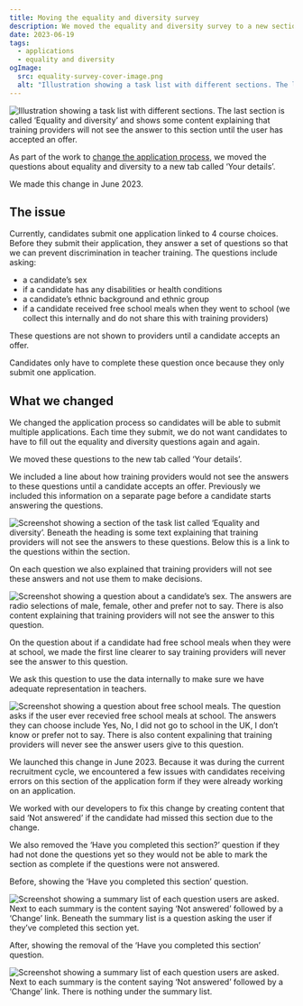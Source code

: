 ```yaml
---
title: Moving the equality and diversity survey
description: We moved the equality and diversity survey to a new section on the application form.
date: 2023-06-19
tags:
  - applications
  - equality and diversity
ogImage:
  src: equality-survey-cover-image.png
  alt: "Illustration showing a task list with different sections. The last section is called ‘Equality and diversity’ and shows some content explaining that training providers will not see the answer to this section until the user has accepted an offer."
---
```


![Illustration showing a task list with different sections. The last section is called ‘Equality and diversity’ and shows some content explaining that training providers will not see the answer to this section until the user has accepted an offer.](equality-survey-cover-image.png)

As part of the work to [change the application process](/apply-for-teacher-training/changing-application-process/), we moved the questions about equality and diversity to a new tab called ‘Your details’.

We made this change in June 2023.

## The issue

Currently, candidates submit one application linked to 4 course choices. Before they submit their application, they answer a set of questions so that we can prevent discrimination in teacher training. The questions include asking:

- a candidate’s sex
- if a candidate has any disabilities or health conditions
- a candidate’s ethnic background and ethnic group
- if a candidate received free school meals when they went to school (we collect this internally and do not share this with training providers)

These questions are not shown to providers until a candidate accepts an offer.

Candidates only have to complete these question once because they only submit one application.

## What we changed

We changed the application process so candidates will be able to submit multiple applications. Each time they submit, we do not want candidates to have to fill out the equality and diversity questions again and again.

We moved these questions to the new tab called ‘Your details’.

We included a line about how training providers would not see the answers to these questions until a candidate accepts an offer. Previously we included this information on a separate page before a candidate starts answering the questions.

![Screenshot showing a section of the task list called ‘Equality and diversity’. Beneath the heading is some text explaining that training providers will not see the answers to these questions. Below this is a link to the questions within the section.](task-list-page.png)

On each question we also explained that training providers will not see these answers and not use them to make decisions.

![Screenshot showing a question about a candidate’s sex. The answers are radio selections of male, female, other and prefer not to say. There is also content explaining that training providers will not see the answer to this question.](guidance-text-equality-question.png)

On the question about if a candidate had free school meals when they were at school, we made the first line clearer to say training providers will never see the answer to this question.

We ask this question to use the data internally to make sure we have adequate representation in teachers.

![Screenshot showing a question about free school meals. The question asks if the user ever recevied free school meals at school. The answers they can choose include Yes, No, I did not go to school in the UK, I don’t know or prefer not to say. There is also content expalining that training providers will never see the answer users give to this question.](free-school-meals-page.png)

We launched this change in June 2023. Because it was during the current recruitment cycle, we encountered a few issues with candidates receiving errors on this section of the application form if they were already working on an application.

We worked with our developers to fix this change by creating content that said ‘Not answered’ if the candidate had missed this section due to the change.

We also removed the ‘Have you completed this section?’ question if they had not done the questions yet so they would not be able to mark the section as complete if the questions were not answered.

Before, showing the ‘Have you completed this section’ question.

![Screenshot showing a summary list of each question users are asked. Next to each summary is the content saying ‘Not answered’ followed by a ‘Change’ link. Beneath the summary list is a question asking the user if they’ve completed this section yet.](equality-not-answered-with-question.png)

After, showing the removal of the ‘Have you completed this section’ question.

![Screenshot showing a summary list of each question users are asked. Next to each summary is the content saying ‘Not answered’ followed by a ‘Change’ link. There is nothing under the summary list.](equality-not-answered-without-question.png)
